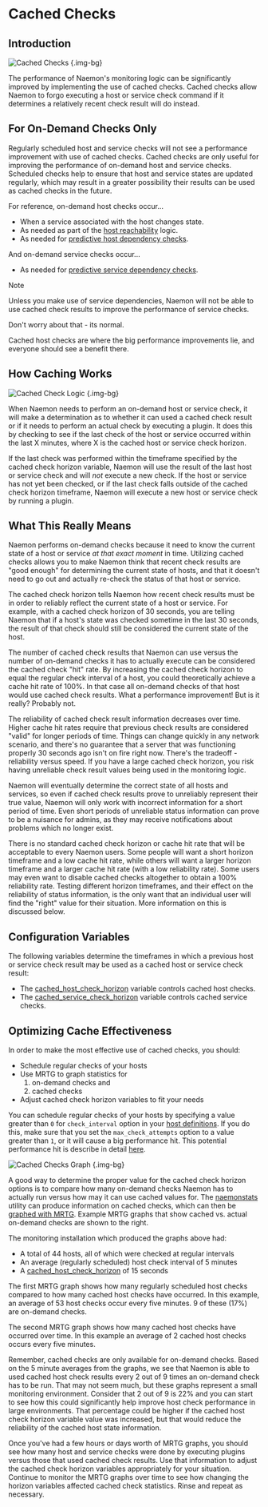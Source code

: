# Cached Checks

## Introduction

![Cached Checks](/images/usersguide/svg/cachedchecks1.svg) {.img-bg}

The performance of Naemon's monitoring logic can be significantly improved by implementing the use of cached checks.  Cached checks allow Naemon to forgo executing a host or service check command if it determines a relatively recent check result will do instead.

## For On-Demand Checks Only

Regularly scheduled host and service checks will not see a performance improvement with use of cached checks.  Cached checks are only useful for improving the performance of on-demand host and service checks.  Scheduled checks help to ensure that host and service states are updated regularly, which may result in a greater possibility their results can be used as cached checks in the future.

For reference, on-demand host checks occur...

- When a service associated with the host changes state.
- As needed as part of the [host reachability](networkreachability) logic.
- As needed for [predictive host dependency checks](dependencychecks).

And on-demand service checks occur...

- As needed for [predictive service dependency checks](dependencychecks).

> [!NOTE]
> Unless you make use of service dependencies, Naemon will not be able to use cached check results to improve the performance of service checks.

Don't worry about that - its normal.

Cached host checks are where the big performance improvements lie, and everyone should see a benefit there.

## How Caching Works

![Cached Check Logic](/images/usersguide/svg/cachedchecks.svg) {.img-bg}

When Naemon needs to perform an on-demand host or service check, it will make a determination as to whether  it can used a cached check result or if it needs to perform an actual check by executing a plugin.  It does this by checking to see if the last check of the host or service occurred within the last X minutes, where X is the cached host or service check horizon.

If the last check was performed within the timeframe specified by the cached check horizon variable, Naemon will use the result of the last host or service check and will *not* execute a new check.  If the host or service has not yet been checked, or if the last check falls outside of the cached check horizon timeframe, Naemon will execute a new host or service check by running a plugin.

## What This Really Means

Naemon performs on-demand checks because it need to know the current state of a host or service *at that exact moment* in time.  Utilizing cached checks allows you to make Naemon think that recent check results are "good enough" for determining the current state of hosts, and that it doesn't need to go out and actually re-check the status of that host or service.

The cached check horizon tells Naemon how recent check results must be in order to reliably reflect the current state of a host or service.  For example, with a cached check horizon of 30 seconds, you are telling Naemon that if a host's state was checked sometime in the last 30 seconds, the result of that check should still be considered the current state of the host.

The number of cached check results that Naemon can use versus the number of on-demand checks it has to actually execute can be considered the cached check "hit" rate.  By increasing the cached check horizon to equal the regular check interval of a host, you could theoretically achieve a cache hit rate of 100%.  In that case all on-demand checks of that host would use cached check results.  What a performance improvement!  But is it really?  Probably not.

The reliability of cached check result information decreases over time.  Higher cache hit rates require that previous check results are considered "valid" for longer periods of time.  Things can change quickly in any network scenario, and there's no guarantee that a server that was functioning properly 30 seconds ago isn't on fire right now.  There's the tradeoff - reliability versus speed.  If you have a large cached check horizon, you risk having unreliable check result values being used in the monitoring logic.

Naemon will eventually determine the correct state of all hosts and services, so even if cached check results prove to unreliably represent their true value, Naemon will only work with incorrect information for a short period of time.  Even short periods of unreliable status information can prove to be a nuisance for admins, as they may receive notifications about problems which no longer exist.

There is no standard cached check horizon or cache hit rate that will be acceptable to every Naemon users.  Some people will want a short horizon timeframe and a low cache hit rate, while others will want a larger horizon timeframe and a larger cache hit rate (with a low reliability rate).  Some users may even want to disable cached checks altogether to obtain a 100% reliability rate.  Testing different horizon timeframes, and their effect on the reliability of status information, is the only want that an individual user will find the "right" value for their situation.  More information on this is discussed below.

## Configuration Variables

The following variables determine the timeframes in which a previous host or service check result may be used as a cached host or service check result:

- The [cached_host_check_horizon](configmain#cached_host_check_horizon) variable controls cached host checks.
- The [cached_service_check_horizon](configmain#cached_service_check_horizon) variable controls cached service checks.

## Optimizing Cache Effectiveness

In order to make the most effective use of cached checks, you should:

- Schedule regular checks of your hosts
- Use MRTG to graph statistics for
  1. on-demand checks and
  2. cached checks
- Adjust cached check horizon variables to fit your needs

You can schedule regular checks of your hosts by specifying a value greater than `0` for `check_interval` option in your [host definitions](objectdefinitions#host).  If you do this, make sure that you set the `max_check_attempts` option to a value greater than `1`, or it will cause a big performance hit.  This potential performance hit is describe in detail [here](hostchecks).

![Cached Checks Graph](/images/usersguide/pixel/cachedcheckgraphs.png) {.img-bg}


A good way to determine the proper value for the cached check horizon options is to compare how many on-demand checks Naemon has to actually run versus how may it can use cached values for.  The [naemonstats](naemonstats) utility can produce information on cached checks, which can then be [graphed with MRTG](mrtggraphs).  Example MRTG graphs that show cached vs. actual on-demand checks are shown to the right.

The monitoring installation which produced the graphs above had:

- A total of 44 hosts, all of which were checked at regular intervals
- An average (regularly scheduled) host check interval of 5 minutes
- A [cached_host_check_horizon](configmain#cached_host_check_horizon) of 15 seconds

The first MRTG graph shows how many regularly scheduled host checks compared to how many cached host checks have occurred.  In this example, an average of 53 host checks occur every five minutes.  9 of these (17%) are on-demand checks.

The second MRTG graph shows how many cached host checks have occurred over time. In this example an average of 2 cached host checks occurs every five minutes.

Remember, cached checks are only available for on-demand checks.  Based on the 5 minute averages from the graphs, we see that Naemon is able to used cached host check results every 2 out of 9 times an on-demand check has to be run.  That may not seem much, but these graphs represent a small monitoring environment.  Consider that 2 out of 9 is 22% and you can start to see how this could significantly help improve host check performance in large environments.  That percentage could be higher if the cached host check horizon variable value was increased, but that would reduce the reliability of the cached host state information.

Once you've had a few hours or days worth of MRTG graphs, you should see how many host and service checks were done by executing plugins versus those that used cached check results.  Use that information to adjust the cached check horizon variables appropriately for your situation.  Continue to monitor the MRTG graphs over time to see how changing the horizon variables affected cached check statistics.  Rinse and repeat as necessary.
